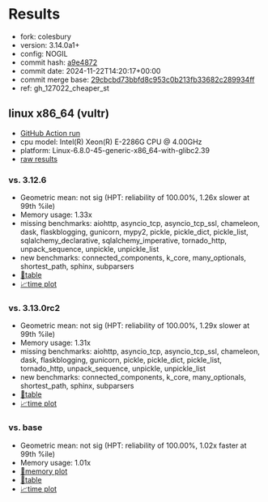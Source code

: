 # Results

- fork: colesbury
- version: 3.14.0a1+
- config: NOGIL
- commit hash: [a9e4872](https://github.com/colesbury/cpython/commit/a9e4872)
- commit date: 2024-11-22T14:20:17+00:00
- commit merge base: [29cbcbd73bbfd8c953c0b213fb33682c289934ff](https://github.com/colesbury/cpython/commit/29cbcbd73bbfd8c953c0b213fb33682c289934ff)
- ref: gh_127022_cheaper_st

## linux x86_64 (vultr)

- [GitHub Action run](https://github.com/facebookexperimental/free-threading-benchmarking/actions/runs/11974360678)
- cpu model: Intel(R) Xeon(R) E-2286G CPU @ 4.00GHz
- platform: Linux-6.8.0-45-generic-x86_64-with-glibc2.39
- [raw results](bm-20241122-vultr-x86_64-colesbury-gh_127022_cheaper_st-3.14.0a1%2B-a9e4872.json)

### vs. 3.12.6

- Geometric mean: not sig (HPT: reliability of 100.00%, 1.26x slower at 99th %ile)
- Memory usage: 1.33x
- missing benchmarks: aiohttp, asyncio_tcp, asyncio_tcp_ssl, chameleon, dask, flaskblogging, gunicorn, mypy2, pickle, pickle_dict, pickle_list, sqlalchemy_declarative, sqlalchemy_imperative, tornado_http, unpack_sequence, unpickle, unpickle_list
- new benchmarks: connected_components, k_core, many_optionals, shortest_path, sphinx, subparsers
- [📄table](bm-20241122-vultr-x86_64-colesbury-gh_127022_cheaper_st-3.14.0a1%2B-a9e4872-vs-3.12.6.md)
- [📈time plot](bm-20241122-vultr-x86_64-colesbury-gh_127022_cheaper_st-3.14.0a1%2B-a9e4872-vs-3.12.6.svg)

### vs. 3.13.0rc2

- Geometric mean: not sig (HPT: reliability of 100.00%, 1.29x slower at 99th %ile)
- Memory usage: 1.31x
- missing benchmarks: aiohttp, asyncio_tcp, asyncio_tcp_ssl, chameleon, dask, flaskblogging, gunicorn, pickle, pickle_dict, pickle_list, tornado_http, unpack_sequence, unpickle, unpickle_list
- new benchmarks: connected_components, k_core, many_optionals, shortest_path, sphinx, subparsers
- [📄table](bm-20241122-vultr-x86_64-colesbury-gh_127022_cheaper_st-3.14.0a1%2B-a9e4872-vs-3.13.0rc2.md)
- [📈time plot](bm-20241122-vultr-x86_64-colesbury-gh_127022_cheaper_st-3.14.0a1%2B-a9e4872-vs-3.13.0rc2.svg)

### vs. base

- Geometric mean: not sig (HPT: reliability of 100.00%, 1.02x faster at 99th %ile)
- Memory usage: 1.01x
- [🧠memory plot](bm-20241122-vultr-x86_64-colesbury-gh_127022_cheaper_st-3.14.0a1%2B-a9e4872-vs-base-mem.svg)
- [📄table](bm-20241122-vultr-x86_64-colesbury-gh_127022_cheaper_st-3.14.0a1%2B-a9e4872-vs-base.md)
- [📈time plot](bm-20241122-vultr-x86_64-colesbury-gh_127022_cheaper_st-3.14.0a1%2B-a9e4872-vs-base.svg)

